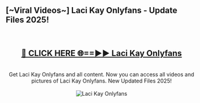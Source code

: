 <h2>[~Viral Videos~] Laci Kay Onlyfans - Update Files 2025!</h2>
<br>
<div align="center">
<h2><a href="https://betterlinks.top/A2PfLJ" rel="nofollow">🔴 CLICK HERE 🌐==►► Laci Kay Onlyfans</a></h2>
<br>
Get Laci Kay Onlyfans and all content. Now you can access all videos and pictures of Laci Kay Onlyfans. New Updated Files 2025!
<br>
<br>
<a href="https://betterlinks.top/A2PfLJ" rel="nofollow" data-target="animated-image.originalLink"><img src="https://i.ibb.co.com/WyWwxjT/player-gif2.gif" alt="Laci Kay Onlyfans" style="max-width: 100%; display: inline-block;" data-target="animated-image.originalImage"></a>
</div>
<br>
